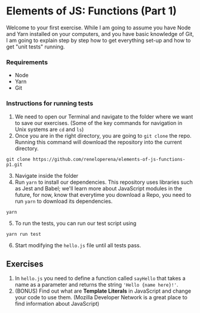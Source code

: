# Elements of JS: Functions (Part 1)

Welcome to your first exercise. While I am going to assume you have Node and Yarn installed on your computers, and you have basic knowledge of Git, I am going to explain step by step how to get everything set-up and how to get "unit tests" running.

### Requirements
  - Node
  - Yarn
  - Git

### Instructions for running tests

1. We need to open our Terminal and navigate to the folder where we want to save our exercises. (Some of the key commands for navigation in Unix systems are `cd` and `ls`)
2. Once you are in the right directory, you are going to `git clone` the repo. Running this command will download the repository into the current directory.
```
git clone https://github.com/reneloperena/elements-of-js-functions-p1.git
```
3. Navigate inside the folder
4. Run `yarn` to install our dependencies. This repository uses libraries such as Jest and Babel; we'll learn more about JavaScript modules in the future, for now, know that everytime you download a Repo, you need to run `yarn` to download its dependencies.
```
yarn
```
5. To run the tests, you can run our test script using
```
yarn run test
```
6. Start modifying the `hello.js` file until all tests pass.


## Exercises
1. In `hello.js` you need to define a function called `sayHello` that takes a name as a parameter and returns the string `'Hello {name here}!'`.
2. (BONUS) Find out what are __Template Literals__ in JavaScript and change your code to use them. (Mozilla Developer Network is a great place to find information about JavaScript)
